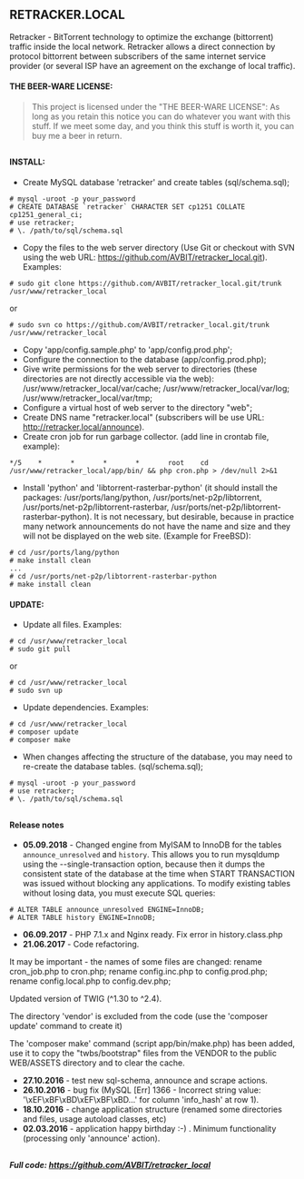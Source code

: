 ## RETRACKER.LOCAL
Retracker - BitTorrent technology to optimize the exchange (bittorrent) traffic inside the local network. 
Retracker allows a direct connection by protocol bittorrent between subscribers of the same internet service provider (or several ISP have an agreement on the exchange of local traffic).

#### THE BEER-WARE LICENSE:
> This project is licensed under the "THE BEER-WARE LICENSE":
> As long as you retain this notice you can do whatever you want with this stuff.
> If we meet some day, and you think this stuff is worth it, you can buy me a beer in return.

##
#### INSTALL:
- Create MySQL database 'retracker' and create tables (sql/schema.sql);
```
# mysql -uroot -p your_password
# CREATE DATABASE `retracker` CHARACTER SET cp1251 COLLATE cp1251_general_ci;
# use retracker;
# \. /path/to/sql/schema.sql
```

- Copy the files to the web server directory (Use Git or checkout with SVN using the web URL: https://github.com/AVBIT/retracker_local.git). Examples:
```
# sudo git clone https://github.com/AVBIT/retracker_local.git/trunk /usr/www/retracker_local
```
or
```
# sudo svn co https://github.com/AVBIT/retracker_local.git/trunk /usr/www/retracker_local
```
- Copy 'app/config.sample.php' to 'app/config.prod.php';
- Configure the connection to the database (app/config.prod.php); 
- Give write permissions for the web server to directories (these directories are not directly accessible via the web):
  /usr/www/retracker_local/var/cache; 
  /usr/www/retracker_local/var/log; 
  /usr/www/retracker_local/var/tmp;
- Configure a virtual host of web server to the directory "web"; 
- Create DNS name "retracker.local" (subscribers will be use URL: http://retracker.local/announce).
- Create cron job for run garbage collector. (add line in crontab file, example):
```
*/5    *       *       *       *       root    cd /usr/www/retracker_local/app/bin/ && php cron.php > /dev/null 2>&1
```
- Install 'python' and 'libtorrent-rasterbar-python' (it should install the packages:  /usr/ports/lang/python, /usr/ports/net-p2p/libtorrent, /usr/ports/net-p2p/libtorrent-rasterbar, /usr/ports/net-p2p/libtorrent-rasterbar-python). It is not necessary, but desirable, because in practice many network announcements do not have the name and size and they will not be displayed on the web site. (Example for FreeBSD):
```
# cd /usr/ports/lang/python 
# make install clean
...
# cd /usr/ports/net-p2p/libtorrent-rasterbar-python
# make install clean
```


#### UPDATE:
- Update all files. Examples:
```
# cd /usr/www/retracker_local
# sudo git pull
```
or
```
# cd /usr/www/retracker_local
# sudo svn up
```
- Update dependencies. Examples:
```
# cd /usr/www/retracker_local
# composer update
# composer make
```
- When changes affecting the structure of the database, you may need to re-create the database tables. (sql/schema.sql);
```
# mysql -uroot -p your_password
# use retracker;
# \. /path/to/sql/schema.sql
```


##
#### Release notes
- **05.09.2018** - Changed engine from MyISAM to InnoDB for the tables `announce_unresolved` and `history`. This allows you to run mysqldump using the --single-transaction option, because then it dumps the consistent state of the database at the time when START TRANSACTION was issued without blocking any applications. To modify existing tables without losing data, you must execute SQL queries: 
```
# ALTER TABLE announce_unresolved ENGINE=InnoDB;
# ALTER TABLE history ENGINE=InnoDB;
```
- **06.09.2017** - PHP 7.1.x and Nginx ready. Fix error in history.class.php
- **21.06.2017** - Code refactoring.

It may be important - the names of some files are changed: 
rename cron_job.php to cron.php; 
rename config.inc.php to config.prod.php; 
rename config.local.php to config.dev.php; 

Updated version of TWIG (^1.30 to ^2.4).

The directory 'vendor' is excluded from the code (use the 'composer update' command to create it)

The 'composer make' command (script app/bin/make.php) has been added, use it to copy the "twbs/bootstrap" files from the VENDOR to the public WEB/ASSETS directory and to clear the cache.

- **27.10.2016** - test new sql-schema, announce and scrape actions.
- **26.10.2016** - bug fix (MySQL [Err] 1366 - Incorrect string value: '\xEF\xBF\xBD\xEF\xBF\xBD...' for column 'info_hash' at row 1).
- **18.10.2016** - change application structure (renamed some directories and files, usage autoload classes, etc)
- **02.03.2016** - application happy birthday :-) . 
Minimum functionality (processing only 'announce' action).

##
##### Full code: https://github.com/AVBIT/retracker_local